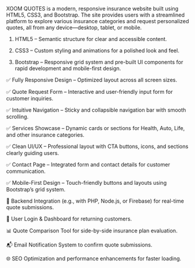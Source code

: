 
<!-- 🌐 Project: XOOM QUOTES – Insurance Website -->

XOOM QUOTES is a modern, responsive insurance website built using HTML5, CSS3, and Bootstrap. The site provides users with a streamlined platform to explore various insurance categories and request personalized quotes, all from any device—desktop, tablet, or mobile.

<!-- 🔧 Technologies Used: -->

1. HTML5 – Semantic structure for clear and accessible content.

2. CSS3 – Custom styling and animations for a polished look and feel.

3. Bootstrap – Responsive grid system and pre-built UI components for rapid development and mobile-first design.


<!-- 📱 Key Features: -->

✅ Fully Responsive Design – Optimized layout across all screen sizes.

✅ Quote Request Form – Interactive and user-friendly input form for customer inquiries.

✅ Intuitive Navigation – Sticky and collapsible navigation bar with smooth scrolling.

✅ Services Showcase – Dynamic cards or sections for Health, Auto, Life, and other insurance categories.

✅ Clean UI/UX – Professional layout with CTA buttons, icons, and sections clearly guiding users.

✅ Contact Page – Integrated form and contact details for customer communication.

✅ Mobile-First Design – Touch-friendly buttons and layouts using Bootstrap’s grid system.


<!-- 🚀 Future Enhancements (Planned or Suggested): -->

🔄 Backend Integration (e.g., with PHP, Node.js, or Firebase) for real-time quote submissions.

👥 User Login & Dashboard for returning customers.

📊 Quote Comparison Tool for side-by-side insurance plan evaluation.

📬 Email Notification System to confirm quote submissions.

🌐 SEO Optimization and performance enhancements for faster loading.
